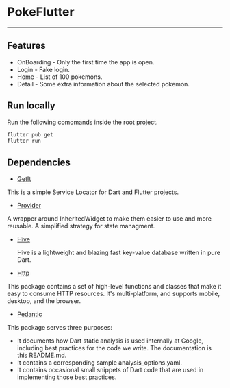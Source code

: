 # PokeFlutter

---

## Features

- OnBoarding - Only the first time the app is open.
- Login - Fake login.
- Home - List of 100 pokemons.
- Detail - Some extra information about the selected pokemon.

## Run locally

Run the following comomands inside the root project.

```zsh
flutter pub get
flutter run
```

## Dependencies

- [GetIt](https://pub.dev/packages/get_it)

This is a simple Service Locator for Dart and Flutter projects.

- [Provider](https://pub.dev/packages/provider)

A wrapper around InheritedWidget to make them easier to use and more reusable. A simplified strategy for state managment.

- [Hive](https://github.com/hivedb/hive)

  Hive is a lightweight and blazing fast key-value database written in pure Dart.

- [Http](https://pub.dev/packages/http)

This package contains a set of high-level functions and classes that make it easy to consume HTTP resources. It's multi-platform, and supports mobile, desktop, and the browser.

- [Pedantic](https://github.com/dart-lang/pedantic)

This package serves three purposes:

- It documents how Dart static analysis is used internally at Google, including best practices for the code we write. The documentation is this README.md.
- It contains a corresponding sample analysis_options.yaml.
- It contains occasional small snippets of Dart code that are used in implementing those best practices.
